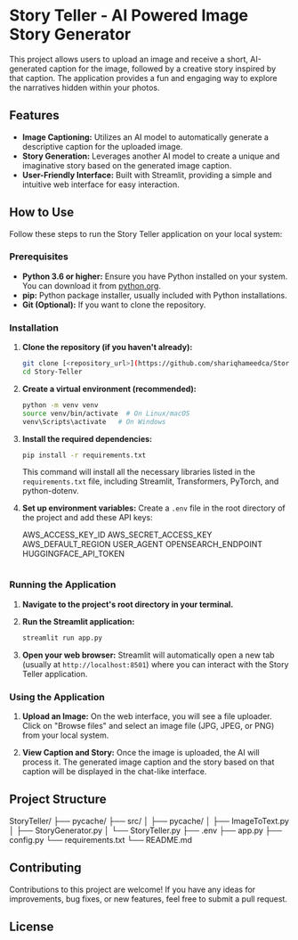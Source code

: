 # Story Teller - AI Powered Image Story Generator

This project allows users to upload an image and receive a short, AI-generated caption for the image, followed by a creative story inspired by that caption. The application provides a fun and engaging way to explore the narratives hidden within your photos.

## Features

* **Image Captioning:** Utilizes an AI model to automatically generate a descriptive caption for the uploaded image.
* **Story Generation:** Leverages another AI model to create a unique and imaginative story based on the generated image caption.
* **User-Friendly Interface:** Built with Streamlit, providing a simple and intuitive web interface for easy interaction.

## How to Use

Follow these steps to run the Story Teller application on your local system:

### Prerequisites

* **Python 3.6 or higher:** Ensure you have Python installed on your system. You can download it from [python.org](https://www.python.org/downloads/).
* **pip:** Python package installer, usually included with Python installations.
* **Git (Optional):** If you want to clone the repository.

### Installation

1.  **Clone the repository (if you haven't already):**
    ```bash
    git clone [<repository_url>](https://github.com/shariqhameedca/Story-Teller)
    cd Story-Teller
    ```

2.  **Create a virtual environment (recommended):**
    ```bash
    python -m venv venv
    source venv/bin/activate  # On Linux/macOS
    venv\Scripts\activate   # On Windows
    ```

3.  **Install the required dependencies:**
    ```bash
    pip install -r requirements.txt
    ```
    This command will install all the necessary libraries listed in the `requirements.txt` file, including Streamlit, Transformers, PyTorch, and python-dotenv.

4.  **Set up environment variables:**
    Create a `.env` file in the root directory of the project and add these API keys:

    AWS_ACCESS_KEY_ID
    AWS_SECRET_ACCESS_KEY
    AWS_DEFAULT_REGION
    USER_AGENT
    OPENSEARCH_ENDPOINT
    HUGGINGFACE_API_TOKEN

    ```

### Running the Application

1.  **Navigate to the project's root directory in your terminal.**

2.  **Run the Streamlit application:**
    ```bash
    streamlit run app.py
    ```

3.  **Open your web browser:** Streamlit will automatically open a new tab (usually at `http://localhost:8501`) where you can interact with the Story Teller application.

### Using the Application

1.  **Upload an Image:** On the web interface, you will see a file uploader. Click on "Browse files" and select an image file (JPG, JPEG, or PNG) from your local system.

2.  **View Caption and Story:** Once the image is uploaded, the AI will process it. The generated image caption and the story based on that caption will be displayed in the chat-like interface.

## Project Structure

StoryTeller/
├── pycache/
├── src/
│   ├── pycache/
│   ├── ImageToText.py
│   ├── StoryGenerator.py
│   └── StoryTeller.py
├── .env
├── app.py
├── config.py
└── requirements.txt
└── README.md

## Contributing

Contributions to this project are welcome! If you have any ideas for improvements, bug fixes, or new features, feel free to submit a pull request.

## License
